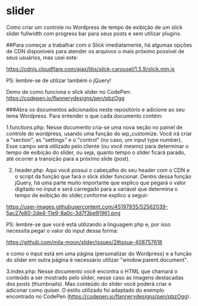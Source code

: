 # slider
Como criar um controle no Wordpress de tempo de exibição de um slick slider fullwidth com progress bar para seus posts e
sem utilizar plugins.

##Para começar a trabalhar com o Slick imediatamente, há algumas opções de CDN disponíveis para atender os arquivos o mais próximo 
possível de seus usuários, mas usei este:

https://cdnjs.cloudflare.com/ajax/libs/slick-carousel/1.5.9/slick.min.js

PS: lembre-se de utilizar também o jQuery!
  <!--jQuery-->
  <script src="https://code.jquery.com/jquery-2.2.4.min.js"></script>
  <!--Slick Slider-->
  <script src="https://cdnjs.cloudflare.com/ajax/libs/slick-carousel/1.5.9/slick.min.js"></script>

Demo de como funciona o slick slider no CodePen:
https://codepen.io/flannerydesigns/pen/pbzOgg


###Abra os documentos adicionados neste repositório e adicione ao seu tema Wordpress.
Para entender o que cada documento contém:

1.functions.php:
Nesse documento cria-se uma nova seção no painel de controle do wordpress, usando uma função do wp_customize. 
Você irá criar a "section", as "settings" e o "control" (no caso, um input type number).
Esse campo será utilizado pelo cliente (ou você mesmo) para determinar o tempo de exibição do slider, ou seja, 
quanto tempo o slider ficará parado, até ocorrer a transição para a próximo slide (post).

2. header.php: 
Aqui você possui o cabeçalho do seu header com o CDN e o script da função que fará o slick slider funcionar.
Dentro dessa função jQuery, há uma parte muito importante que explico que pegará o valor digitado no input e será carregado para a
variável que determina o tempo de exibição do slider,conforme explico a seguir:

https://user-images.githubusercontent.com/45197935/52562039-5ac27e80-2de4-11e9-8a0c-3d7f3be91961.png

    
PS: lembre-se que você está utilizando a linguagem php e, por isso necessita pegar o valor do input dessa forma: 

https://github.com/mila-moon/slider/issues/2#issue-408757618

e como o input está em uma página (personalizar do Wordpress) e a função do slider em outra página é necessário utilizar
"window.parent.document".

3.index.php:
Nesse documento você encontra o HTML que chamará o conteúdo a ser mostrado pelo slider, nesse caso as imagens destacadas dos posts (thumbnails). Mas conteúdo do slider você poderá criar e adiconar como quiser. O estilo utilizado foi adaptado do exemplo encontrado no CodePen (https://codepen.io/flannerydesigns/pen/pbzOgg).
    

 
